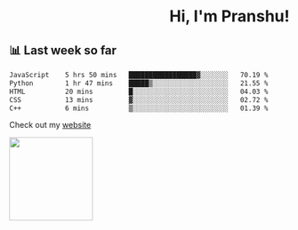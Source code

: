 <div align="right" >
   
   <H1>Hi, I'm Pranshu!</H1>

</div>

## 📊 Last week so far
<!--START_SECTION:waka-->

```txt
JavaScript    5 hrs 50 mins   █████████████████▓░░░░░░░   70.19 %
Python        1 hr 47 mins    █████▒░░░░░░░░░░░░░░░░░░░   21.55 %
HTML          20 mins         █░░░░░░░░░░░░░░░░░░░░░░░░   04.03 %
CSS           13 mins         ▓░░░░░░░░░░░░░░░░░░░░░░░░   02.72 %
C++           6 mins          ▒░░░░░░░░░░░░░░░░░░░░░░░░   01.39 %
```

<!--END_SECTION:waka-->

Check out my [website](https://pranshu05.vercel.app)

<img align="left" width="150" src="https://user-images.githubusercontent.com/70943732/209951571-93b7afe5-f523-4683-b725-5d94b287e94e.png">

